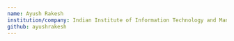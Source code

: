 ```yaml
---
name: Ayush Rakesh
institution/company: Indian Institute of Information Technology and Management Gwalior
github: ayushrakesh
---
```

